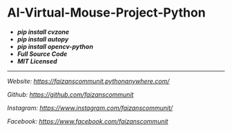 # AI-Virtual-Mouse-Project-Python
- ***pip install cvzone***
- ***pip install autopy***
- ***pip install opencv-python***
- ***Full Source Code***
- ***MIT Licensed***
------------
*Website: https://faizanscommunit.pythonanywhere.com/*

*Github: https://github.com/faizanscommunit*

*Instagram: https://www.instagram.com/faizanscommunit/*

*Facebook: https://www.facebook.com/faizanscommunit*

